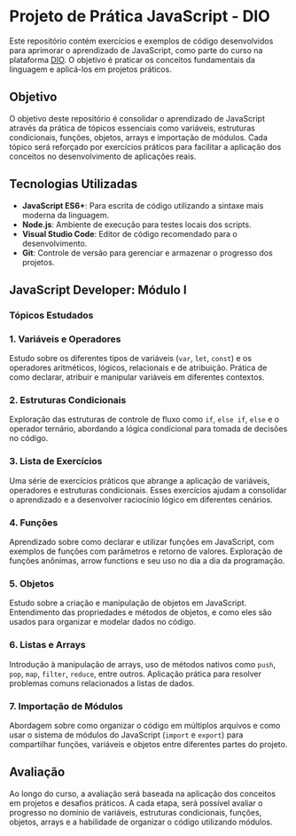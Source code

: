 # Projeto de Prática JavaScript - DIO

Este repositório contém exercícios e exemplos de código desenvolvidos para aprimorar o aprendizado de JavaScript, como parte do curso na plataforma [DIO](https://www.dio.me/). O objetivo é praticar os conceitos fundamentais da linguagem e aplicá-los em projetos práticos.

## Objetivo

O objetivo deste repositório é consolidar o aprendizado de JavaScript através da prática de tópicos essenciais como variáveis, estruturas condicionais, funções, objetos, arrays e importação de módulos. Cada tópico será reforçado por exercícios práticos para facilitar a aplicação dos conceitos no desenvolvimento de aplicações reais.

## Tecnologias Utilizadas

- **JavaScript ES6+**: Para escrita de código utilizando a sintaxe mais moderna da linguagem.
- **Node.js**: Ambiente de execução para testes locais dos scripts.
- **Visual Studio Code**: Editor de código recomendado para o desenvolvimento.
- **Git**: Controle de versão para gerenciar e armazenar o progresso dos projetos.  

  

## JavaScript Developer: Módulo I

### Tópicos Estudados

### 1. Variáveis e Operadores
Estudo sobre os diferentes tipos de variáveis (`var`, `let`, `const`) e os operadores aritméticos, lógicos, relacionais e de atribuição. Prática de como declarar, atribuir e manipular variáveis em diferentes contextos.

### 2. Estruturas Condicionais
Exploração das estruturas de controle de fluxo como `if`, `else if`, `else` e o operador ternário, abordando a lógica condicional para tomada de decisões no código.

### 3. Lista de Exercícios
Uma série de exercícios práticos que abrange a aplicação de variáveis, operadores e estruturas condicionais. Esses exercícios ajudam a consolidar o aprendizado e a desenvolver raciocínio lógico em diferentes cenários.

### 4. Funções
Aprendizado sobre como declarar e utilizar funções em JavaScript, com exemplos de funções com parâmetros e retorno de valores. Exploração de funções anônimas, arrow functions e seu uso no dia a dia da programação.

### 5. Objetos
Estudo sobre a criação e manipulação de objetos em JavaScript. Entendimento das propriedades e métodos de objetos, e como eles são usados para organizar e modelar dados no código.

### 6. Listas e Arrays
Introdução à manipulação de arrays, uso de métodos nativos como `push`, `pop`, `map`, `filter`, `reduce`, entre outros. Aplicação prática para resolver problemas comuns relacionados a listas de dados.

### 7. Importação de Módulos
Abordagem sobre como organizar o código em múltiplos arquivos e como usar o sistema de módulos do JavaScript (`import` e `export`) para compartilhar funções, variáveis e objetos entre diferentes partes do projeto.

## Avaliação
Ao longo do curso, a avaliação será baseada na aplicação dos conceitos em projetos e desafios práticos. A cada etapa, será possível avaliar o progresso no domínio de variáveis, estruturas condicionais, funções, objetos, arrays e a habilidade de organizar o código utilizando módulos.
